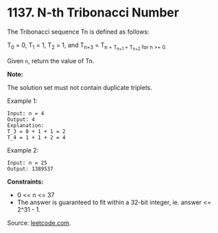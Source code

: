# 1137. N-th Tribonacci Number

The Tribonacci sequence Tn is defined as follows:

T<sub>0</sub> = 0, T<sub>1</sub> = 1, T<sub>2</sub> = 1, and T<sub>n+3</sub> = T<sub>n + T<sub>n+1 </sub>+ T<sub>n+2</sub> for n >= 0.

Given `n`, return the value of Tn.

**Note:**

The solution set must not contain duplicate triplets.

Example 1:

```
Input: n = 4
Output: 4
Explanation:
T_3 = 0 + 1 + 1 = 2
T_4 = 1 + 1 + 2 = 4
```

Example 2:

```
Input: n = 25
Output: 1389537
```

**Constraints:**

- 0 <= n <= 37
- The answer is guaranteed to fit within a 32-bit integer, ie. answer <= 2^31 - 1.

Source: [leetcode.com](https://leetcode.com/problems/n-th-tribonacci-number/).
